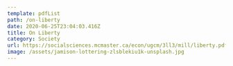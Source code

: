 ```yaml
---
template: pdfList
path: /on-liberty
date: 2020-06-25T23:04:03.416Z
title: On Liberty
category: Society
url: https://socialsciences.mcmaster.ca/econ/ugcm/3ll3/mill/liberty.pdf
image: /assets/jamison-lottering-zlsblekiu1k-unsplash.jpg
---
```

